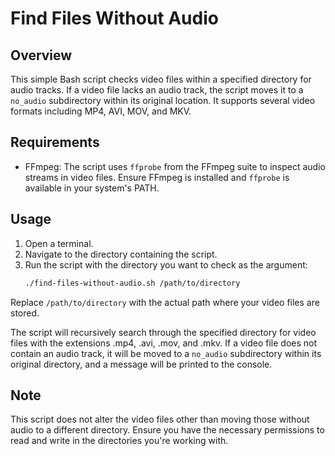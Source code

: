 # Find Files Without Audio

## Overview
This simple Bash script checks video files within a specified directory for audio tracks. If a video file lacks an audio track, the script moves it to a `no_audio` subdirectory within its original location. It supports several video formats including MP4, AVI, MOV, and MKV.

## Requirements
- FFmpeg: The script uses `ffprobe` from the FFmpeg suite to inspect audio streams in video files. Ensure FFmpeg is installed and `ffprobe` is available in your system's PATH.

## Usage
1. Open a terminal.
2. Navigate to the directory containing the script.
3. Run the script with the directory you want to check as the argument:
   ```bash
   ./find-files-without-audio.sh /path/to/directory
   ```
Replace `/path/to/directory` with the actual path where your video files are stored.

The script will recursively search through the specified directory for video files with the extensions .mp4, .avi, .mov, and .mkv. If a video file does not contain an audio track, it will be moved to a `no_audio` subdirectory within its original directory, and a message will be printed to the console.

## Note
This script does not alter the video files other than moving those without audio to a different directory. Ensure you have the necessary permissions to read and write in the directories you're working with.
